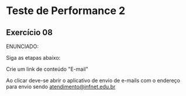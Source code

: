# Teste de Performance 2

## Exercício 08

ENUNCIADO:

Siga as etapas abaixo:

Crie um link de conteúdo "E-mail"

Ao clicar deve-se abrir o aplicativo de envio de e-mails com o endereço para envio sendo [atendimento@infnet.edu.br](mailto:atendimento@infnet.edu.br)
